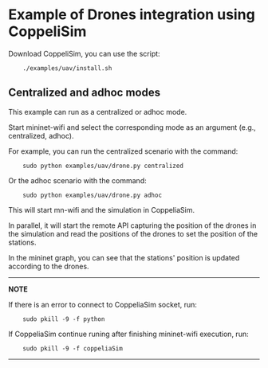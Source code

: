 # Example of Drones integration using CoppeliSim

Download CoppeliSim, you can use the script:

		./examples/uav/install.sh

## Centralized and adhoc modes

This example can run as a centralized or adhoc mode. 

Start mininet-wifi and select the corresponding mode as an argument (e.g., centralized, adhoc). 

For example, you can run the centralized scenario with the command:

		sudo python examples/uav/drone.py centralized

Or the adhoc scenario with the command:

		sudo python examples/uav/drone.py adhoc

This will start mn-wifi and the simulation in CoppeliaSim.

In parallel, it will start the remote API capturing the position of the drones in the simulation and read the positions of the drones to set the position of the stations.

In the mininet graph, you can see that the stations' position is updated according to the drones.

---
**NOTE**

If there is an error to connect to CoppeliaSim socket, run:
		
		sudo pkill -9 -f python

If CoppeliaSim continue runing after finishing mininet-wifi execution, run:

		sudo pkill -9 -f coppeliaSim
---
